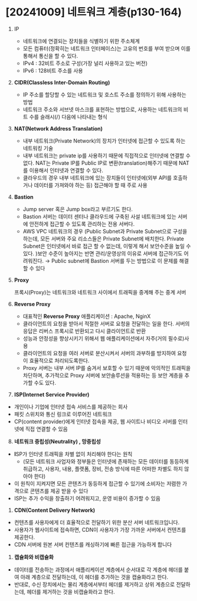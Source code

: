 # [20241009] 네트워크 계층(p130-164)

1. IP
    - 네트워크에 연결되는 장치들을 식별하기 위한 주소체계
    - 모든 컴퓨터(정확히는 네트워크 인터페이스)는 고유의 번호를 부여 받으며 이를 통해서 통신을 할 수 있다.
    - IPv4 : 32비트 주소로 구성(가장 널리 사용하고 있는 버전)
    - IPv6 : 128비트 주소를 사용
2. **CIDR(Classless Inter-Domain Routing)**
    - IP 주소를 할당할 수 있는 네트워크 및 호스트 주소를 정의하기 위해 사용하는 방법
    - 네트워크 주소와 서브넷 마스크를 표현하는 방법으로, 사용하는 네트워크의 비트 수를 슬래시(/) 다음에 나타내는 형식
    
3. **NAT(Network Address Translation)**
    - 내부 네트워크(Private Network)의 장치가 인터넷에 접근할 수 있도록 하는 네트워킹 기술
    - 내부 네트워크는 private ip를 사용하기 때문에 직접적으로 인터넷에 연결할 수 없다. NAT는 Private IP를 Public IP로 변환(translation)해주기 때문에 NAT를 이용해서 인터넷과 연결할 수 있다.
    - 클라우드의 경우 내부 네트워크에 있는 장치들이 인터넷에(외부 API를 호출하거나 데이터를 가져와야 하는 등) 접근해야 할 때 주로 사용
    
4. **Bastion**
    - Jump server 혹은 Jump box라고 부르기도 한다.
    - Bastion 서버는 데이터 센터나 클라우드에 구축된 사설 네트워크에 있는 서버에 안전하게 접근할 수 있도록 관리하는 전용 서버다.
    - AWS VPC 네트워크의 경우 (Public Subnet과 Private Subnet으로 구성을 하는데, 모든 서버와 주요 리소스들은 Private Subnet에 배치한다. Private Subnet은 인터넷에서 바로 접근 할 수 없는데, 이렇게 해서 보안수준을 높일 수 있다. )보안 수준이 높아지는 반면 관리/운영상의 이유로 서버에 접근하기도 어려워진다. → Public subnet에 Bastion 서버를 두는 방법으로 이 문제를 해결할 수 있다
5. **Proxy**
    
    프록시(Proxy)는 네트워크와 네트워크 사이에서 트래픽을 중계해 주는 중계 서버
    
6. **Reverse Proxy**
    - 대표적인 **Reverse Proxy** 애플리케이션 : Apache, NginX
    - 클라이언트의 요청을 받아서 적절한 서버로 요청을 전달하는 일을 한다. 서버의 응답은 리버스 프록시로 반환되고 다시 클라이언트로 반환
    - 성능과 안정성을 향상시키기 위해서 웹 애플리케이션에서 자주(거의 필수로)사용
    - 클라이언트의 요청을 여러 서버로 분산시켜서 서버의 과부하를 방지하여 요청이 효율적으로 처리되도록한다.
    - Proxy 서버는 내부 서버 IP를 숨겨서 보호할 수 있기 때문에 악의적인 트래픽을 차단하며, 추가적으로 Proxy 서버에 보안솔루션을 적용하는 등 보안 계층을 추가할 수도 있다.
    

7. **ISP(Internet Service Provider)**

- 개인이나 기업에 인터넷 접속 서비스를 제공하는 회사
- 패킷 스위치와 통신 링크로 이루어진 네트워크
- CP(content provider)에게 인터넷 접속을 제공, 웹 사이트나 비디오 서버를 인터넷에 직접 연결할 수 있음

8. **네트워크 중립성(Neutrality) , 망중립성**

- **I**SP가 인터넷 트래픽을 차별 없이 처리해야 한다는 원칙
    - (모든 네트워크 사업자와 정부들은 인터넷에 존재하는 모든 데이터를 동등하게 취급하고, 사용자, 내용, 플랫폼, 장비, 전송 방식에 따른 어떠한 차별도 하지 않아야 한다)
- 이 원칙이 지켜지면 모든 콘텐츠가 동등하게 접근할 수 있기에 소비자는 저렴한 가격으로 콘텐츠를 제공 받을 수 있다
- ISP는 추가 수익을 창출하기 어려워지고, 운영 비용이 증가할 수 있음
1. **CDN(Content Delivery Network)**
- 컨텐츠를 사용자에게 더 효율적으로 전달하기 위한 분산 서버 네트워크입니다.
- 사용자가 웹사이트에 접속하면, CDN이 사용자가 가장 가까운 서버에서 컨텐츠를 제공한다.
- CDN 서버에 원본 서버 컨텐츠를 캐싱하기에 빠른 접근을 가능하게 합니다
1. **캡슐화와 비캡슐화** 
- 데이터를 전송하는 과정에서 애플리케이션 계층에서 순서대로 각 계층에 헤더를 붙여 아래 계층으로 전달하는데, 이 헤더를 추가하는 것을 캡슐화라고 한다.
- 반대로, 수신 장치에서는 물리 계층에서부터 헤더를 제거하고 상위 계층으로 전달하는데, 헤더를 제거하는 것을 비캡슐화라고 한다.